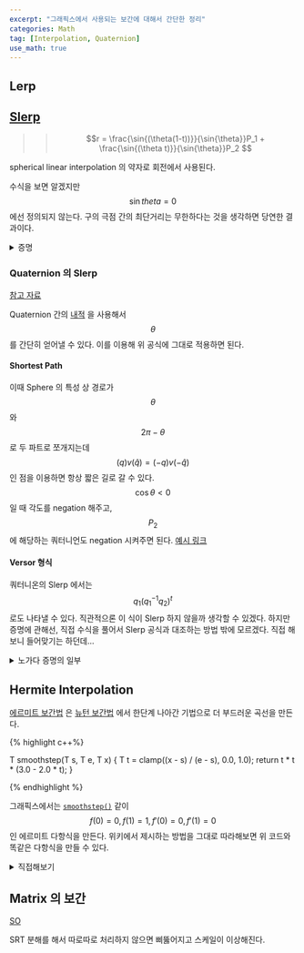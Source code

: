 ```yaml
---
excerpt: "그래픽스에서 사용되는 보간에 대해서 간단한 정리"
categories: Math
tag: [Interpolation, Quaternion]
use_math: true
---
```


## Lerp

## [Slerp](https://en.wikipedia.org/wiki/Slerp)

>> $$r = \frac{\sin{(\theta(1-t))}}{\sin{\theta}}P_1 + \frac{\sin{(\theta t)}}{\sin{\theta}}P_2 $$

spherical linear interpolation 의 약자로 회전에서 사용된다.

수식을 보면 알겠지만 $$\sin{theta} = 0$$ 에선 정의되지 않는다. 구의 극점 간의 최단거리는 무한하다는 것을 생각하면 당연한 결과이다.

<details>
<summary>증명 </summary>
<div markdown="1">

#### 기하를 이용한 증명

위 식은 삼각형에 평행사변형을 그려보면 쉽게 유도할 수 있다.

<details>
<summary>참고그림</summary>
<div markdown = "1">

![slerp1](/Posts/Math/Interpolate01.png){: width="50%"} 

</div>
</details>
<br/>

위 그림에서 주황선을 $$P_1$$, $$P_2$$ 라고 하자. 그러면 우리가 원하는 좌표는 $$r = n P_1 + m P_2$$ 가 된다. 즉 $$n$$, $$m$$ 이라는 가중치를 조정하므로써 보간이 수행되는 것이다. 이러한 가중치는 $$r$$ 에서 $$P_1$$ 그리고 $$P_2$$ 으로 수직으로 그은 선에 대한 길이를 구하는 두 식에 의해서 쉽게 도출된다. 

예를들어 $$r$$ 에서 $$P_1$$ 로 수직으로 그은 선인 $$h$$ 를 구해보자. $$h = m\sin{\theta}$$ 이고 $$h = \sin{(\theta t)}$$ 이다. 이를 항등식으로 엮어서 $$m$$ 만 한쪽으로 빼내면 $$m$$ 이 $$\theta$$ 와 $$t$$ 로 환원된다.

#### 대수적 증명

위 식을 $$r = c_1(t) P_1 + c_2(t) P_2$$ 로 표현하자. 이때 $$c_1(), c_2()$$ 는 0~1 사이의 값을 받아서 0~1 사이의 값으로 연속적으로 매핑해주는 함수이다.

$$P_1$$ 과 $$P_2$$ 사이의 각도가 $$\theta$$ 라고 하자. 우리는 Slerp 를 원하므로 $$P_1$$ 과 $$r$$ 간의 각도는 $$t\theta$$ 가 되고, $$r$$ 과 $$P_2$$ 사이의 각도는 $$(1-t)\theta$$ 가 된다. 이러한 각도를 내적을 통해 다음과 같은 관계식을 세울 수 있다.

$$\cos{t\theta} = P_1 \cdot r = c_1(t) + c_2(t) \cos{\theta}$$

$$\cos{(1-t)\theta} = r \cdot P_2 = c_1(t)\cos{\theta} + c_2(t) $$

위 식을 연립해서 $$c_2()$$ 를 구하면 다음과 같다.

$$c_2(t) = \frac{\cos{(1-t)\theta} - \cos{t\theta}\cos{\theta}}{\sin^2{\theta}} 
= \frac{\sin{\theta} \sin{t\theta} + \cos{t\theta}\cos{\theta} - \cos{t\theta}\cos{\theta}}
{\sin^2{\theta}}$$

정리하면 위 공식의 부분을 구할 수 있고 $$c_1(t)$$ 도 마찬가지로 하면 된다.


</div></details>



### Quaternion 의 Slerp

[참고 자료](https://www.geometrictools.com/Documentation/Quaternions.pdf)

Quaternion 간의 [내적](https://pasus.tistory.com/33) 을 사용해서 $$\theta$$ 를 간단히 얻어낼 수 있다. 이를 이용해 위 공식에 그대로 적용하면 된다. 

#### Shortest Path

이때 Sphere 의 특성 상 경로가 $$\theta$$ 와 $$2\pi -\theta$$ 로 두 파트로 쪼개지는데 $$(q)v(\hat{q}) = (-q)v(-\hat{q})$$ 인 점을 이용하면 항상 짧은 길로 갈 수 있다. $$\cos{\theta} < 0$$ 일 때 각도를 negation 해주고, $$P_2$$ 에 해당하는 쿼터니언도 negation 시켜주면 된다. [예시 링크](https://stackoverflow.com/questions/51885082/quaternion-slerp-with-shortest-path-not-working)

#### Versor 형식

쿼터니온의 Slerp 에서는 $$q_1({q_1^{-1} q_2})^t$$ 로도 나타낼 수 있다. 직관적으론 이 식이 Slerp 하지 않을까 생각할 수 있겠다. 하지만 증명에 관해선, 직접 수식을 풀어서 Slerp 공식과 대조하는 방법 밖에 모르겠다. 직접 해보니 들어맞기는 하던데...

<details>
<summary> 노가다 증명의 일부 </summary>
<div markdown = "1">

$$ \begin{multline} 

q_1^{-1}q_2 
\\ \shoveleft
= (\cos{a}\cos{b} + \sin{a} \sin{b} (v_1 \cdot v_2),
  (\cos{a}\sin{b}) v_2 - (\cos{b}\sin{a}) v_1 - \sin{a}\sin{b}(v_1 \times v_2)) 
\\ \shoveleft
= \cos{\theta} + (\sin{\theta})v_3  
\\ \\ \shoveleft

q_1({q_1^{-1} q_2})^t   
\\ \shoveleft
= (\cos{t\theta}\cos{a} - \sin{t\theta}\sin{a} (v_1 \cdot v_3), 
 (\cos{t\theta} \sin{a}) v_1 + (\sin{t\theta}\cos{a})v_3 + \sin{t\theta}\sin{a}(v_1 \times v_3))  
\\ \\ \shoveleft

v_3 = \cfrac{ (\cos{a}\sin{b}) v_2 - (\cos{b}\sin{a}) v_1 - \sin{a}\sin{b}(v_1 \times v_2)}
{\sin{\theta}}
\end{multline}
$$

위처럼 풀어쓴 뒤 $$v_3$$ 을 없애면 된다. 외적이 들어간 항은 $$a \times (b \times c) = (a \cdot c)b - (a \cdot b)c$$ 를 이용하면 남은건 상쇄된다.

</div></details>


## Hermite Interpolation

[에르미트 보간법](https://en.wikipedia.org/wiki/Hermite_interpolation) 은 [뉴턴 보간법](https://subprofessor.tistory.com/67) 에서 한단계 나아간 기법으로 더 부드러운 곡선을 만든다.

{% highlight c++%}

T smoothstep(T s, T e, T x)
{
    T t = clamp((x - s) / (e - s), 0.0, 1.0);
    return t * t * (3.0 - 2.0 * t);
}

{% endhighlight %}


그래픽스에서는 [```smoothstep()```](https://thebookofshaders.com/glossary/?search=smoothstep) 같이 $$f(0)=0, f(1)=1, f'(0) = 0, f'(1) = 0$$ 인 에르미트 다항식을 만든다. 위키에서 제시하는 방법을 그대로 따라해보면 위 코드와 똑같은 다항식을 만들 수 있다.

<details>
<summary> 직접해보기 </summary>
<div markdown = "1">

```
z_0 = 0, f[z_0] = 0
                    f[z_1, z_0] = f'(0) = 0
z_1 = 0, f[z_1] = 0                          f[z_2, z_1, z_0] = 1
                    f[z_2, z_0] = 1                                 f[z_3, z_2, z_1, z_0] = -2
z_2 = 1, f[z_2] = 1                          f[z_3, z_2, z_1] = -1
                    f[z_3, z_2] = f'(1) = 0
z_3 = 1, f[z_3] = 1

h(x) = 0 + 0(x-0) + 1(x-0)(x-0) + -2(x-0)(x-0)(x-1) 
     = -2x^3 + 3x^2
```
</div></details>


## Matrix 의 보간

[SO](https://stackoverflow.com/questions/3093455/3d-geometry-how-to-interpolate-a-matrix)

SRT 분해를 해서 따로따로 처리하지 않으면 삐뚫어지고 스케일이 이상해진다. 